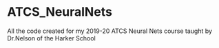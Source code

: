 # ATCS_NeuralNets
All the code created for my 2019-20 ATCS Neural Nets course taught by Dr.Nelson of the Harker School
